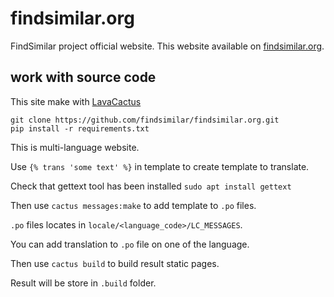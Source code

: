 # findsimilar.org

FindSimilar project official website.
This website available on [findsimilar.org](http://findsimilar.org).

## work with source code

This site make with [LavaCactus](https://github.com/quillcraftsman/lavacactus)

    git clone https://github.com/findsimilar/findsimilar.org.git
    pip install -r requirements.txt

This is multi-language website.

Use `{% trans 'some text' %}` in template to create template to translate.

Check that gettext tool has been installed `sudo apt install gettext`

Then use `cactus messages:make` to add template to `.po` files.

`.po` files locates in `locale/<language_code>/LC_MESSAGES`.

You can add translation to `.po` file on one of the language.

Then use `cactus build` to build result static pages.

Result will be store in `.build` folder.
